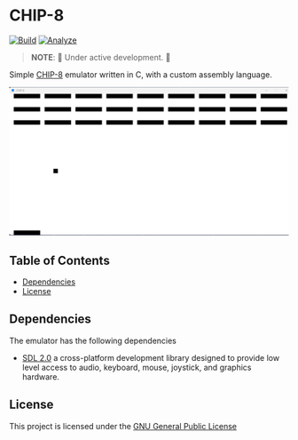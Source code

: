 # CHIP-8

[![Build](https://github.com/FrederikTobner/CHIP-8/actions/workflows/build.yml/badge.svg)](https://github.com/FrederikTobner/CHIP-8/actions/workflows/build.yml)
[![Analyze](https://github.com/FrederikTobner/CHIP-8/actions/workflows/codeql.yml/badge.svg)](https://github.com/FrederikTobner/CHIP-8/actions/workflows/codeql.yml)
> **NOTE**: 🚧 Under active development. 🚧

Simple [CHIP-8](https://en.wikipedia.org/wiki/CHIP-8) emulator written in C, with a custom assembly language.

![Breakout game](./assets/Breakout.png)

## Table of Contents

* [Dependencies](#dependencies)
* [License](#license)

## Dependencies

The emulator has the following dependencies

* [SDL 2.0](https://github.com/libsdl-org/SDL) a cross-platform development library designed to provide low level access to audio, keyboard, mouse, joystick, and graphics hardware.

## License

This project is licensed under the [GNU General Public License](LICENSE)

